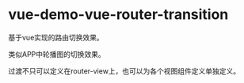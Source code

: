 # vue-demo-vue-router-transition


基于vue实现的路由切换效果。

类似APP中轮播图的切换效果。

过渡不只可以定义在router-view上，也可以为各个视图组件定义单独定义。
